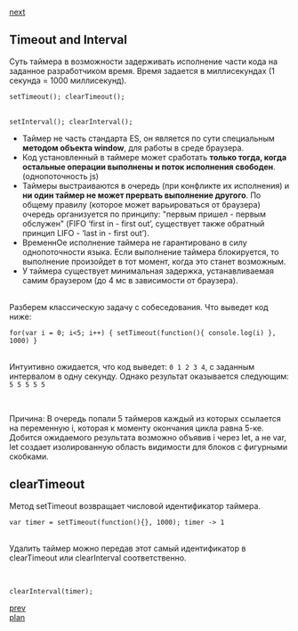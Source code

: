 <a href="03.md">next</a>

<h2>Timeout and Interval</h2>
<div>
Суть таймера в возможности задерживать исполнение части кода на заданное разработчиком время.
Время задается в миллисекундах (1 секунда = 1000 миллисекунд).

<div>
<code>
setTimeout(); clearTimeout();
</code>
<br/>
<code>
setInterval(); clearInterval();
</code>
</div>

</div>

<ul>
<li>
Таймер не часть стандарта ES, он является по сути специальным <strong>методом объекта window</strong>, для работы в среде браузера.
</li>
<li>
Код установленный в таймере может сработать <strong>только тогда, когда остальные операции выполнены и поток исполнения свободен</strong>.
(однопоточность js)
</li>
<li>
Таймеры выстраиваются в очередь (при конфликте их исполнения) и <strong>ни один таймер не может прервать выполнение другого</strong>.
По общему правилу (которое может варьироваться от браузера) очередь организуется по принципу:
"первым пришел - первым обслужен" (FIFO ‘first in - first out’, существует также обратный принцип LIFO - ‘last in - first out’).
</li>
<li>
ВременнОе исполнение таймера не гарантировано в силу однопоточности языка.
Если выполнение таймера блокируется, то выполнение произойдет в тот момент, когда это станет возможным.
</li>
<li>
У таймера существует минимальная задержка, устанавливаемая самим браузером (до 4 мс в зависимости от браузера).
</li>
</ul>

<br/>

<div>
Разберем классическую задачу с собеседования. Что выведет код ниже:

<br/>

<code>
for(var i = 0; i<5; i++) { setTimeout(function(){ console.log(i) }, 1000) }
</code>

<br/>

Интуитивно ожидается, что код выведет: <code>0 1 2 3 4</code>, с заданным интервалом в одну секунду.
Однако результат оказывается следующим: <code>5 5 5 5 5</code>

<br/>

Причина: В очередь попали 5 таймеров каждый из которых ссылается на переменную i, которая к моменту окончания цикла равна 5-ке.
Добится ожидаемого результата возможно объявив i через let, а не var, let создает изолированную область видимости для блоков
с фигурными скобками.

</div>

<h2>clearTimeout</h2>

<div>
Метод setTimeout возвращает числовой идентификатор таймера.

<br/>

<code>
var timer = setTimeout(function(){}, 1000); timer -> 1
</code>

<br/>

Удалить таймер можно передав этот самый идентификатор в clearTimeout или clearInterval соответственно.

<br/>

<code>
clearInterval(timer);
</code>

<a href="01.md">prev</a>
<br/>
<a href="00.md">plan</a>
